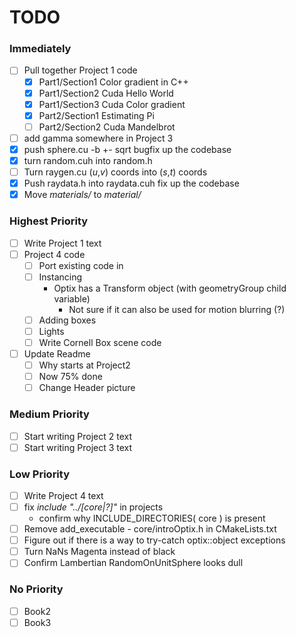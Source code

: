 # TODO #

### Immediately ###
- [ ] Pull together Project 1 code
  - [x] Part1/Section1 Color gradient in C++
  - [x] Part1/Section2 Cuda Hello World
  - [x] Part1/Section3 Cuda Color gradient
  - [x] Part2/Section1 Estimating Pi
  - [ ] Part2/Section2 Cuda Mandelbrot
- [ ] add gamma somewhere in Project 3
- [x] push sphere.cu -b +- sqrt bugfix up the codebase
- [x] turn random.cuh into random.h
- [ ] Turn raygen.cu (*u*,*v*) coords into (*s*,*t*) coords
- [x] Push raydata.h into raydata.cuh fix up the codebase
- [x] Move *materials/* to *material/*

### Highest Priority ###
- [ ] Write Project 1 text
- [ ] Project 4 code
  - [ ] Port existing code in
  - [ ] Instancing
    - Optix has a Transform object (with geometryGroup child variable)
      - Not sure if it can also be used for motion blurring (?)
  - [ ] Adding boxes
  - [ ] Lights
  - [ ] Write Cornell Box scene code
- [ ] Update Readme 
  - [ ] Why starts at Project2
  - [ ] Now 75% done
  - [ ] Change Header picture

### Medium Priority ###
- [ ] Start writing Project 2 text
- [ ] Start writing Project 3 text

### Low Priority ###
- [ ] Write Project 4 text
- [ ] fix *include "../[core|?]"* in projects
  - confirm why INCLUDE_DIRECTORIES( core ) is present
- [ ] Remove add_executable - core/introOptix.h in CMakeLists.txt
- [ ] Figure out if there is a way to try-catch optix::object exceptions 
- [ ] Turn NaNs Magenta instead of black
- [ ] Confirm Lambertian RandomOnUnitSphere looks dull

### No Priority ###
- [ ] Book2
- [ ] Book3